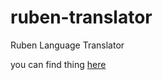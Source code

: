# ruben-translator
 Ruben Language Translator

you can find thing [here](https://redmikepumpkin.github.io/ruben-translator/index.html)

